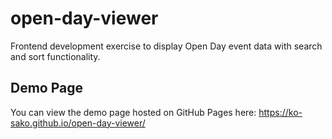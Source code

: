 # open-day-viewer
Frontend development exercise to display Open Day event data with search and sort functionality.

## Demo Page
You can view the demo page hosted on GitHub Pages here:
https://ko-sako.github.io/open-day-viewer/
